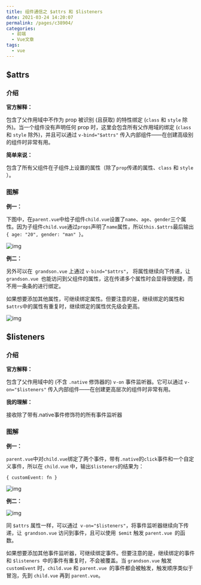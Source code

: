 ```yaml
---
title: 组件通信之 $attrs 和 $listeners
date: 2021-03-24 14:20:07
permalink: /pages/c38904/
categories:
  - 前端
  - Vue文章
tags:
  - vue
---
```

## $attrs

### 介绍

**官方解释：**

包含了父作用域中不作为 prop 被识别 (且获取) 的特性绑定 (`class` 和 `style` 除外)。当一个组件没有声明任何 prop 时，这里会包含所有父作用域的绑定 (`class` 和 `style` 除外)，并且可以通过 `v-bind="$attrs"` 传入内部组件——在创建高级别的组件时非常有用。

**简单来说：**

包含了所有父组件在子组件上设置的属性（除了`prop`传递的属性、`class` 和 `style` ）。

<!-- more -->

### 图解

**例一：**

下图中，在`parent.vue`中给子组件`child.vue`设置了`name`、`age`、`gender`三个属性。因为子组件`child.vue`通过`props`声明了`name`属性，所以`this.$attrs`最后输出`{ age: "20", gender: "man" }`。

![img](/blog/images/029.png)

**例二：**

 另外可以在` grandson.vue` 上通过 `v-bind="$attrs"`， 将属性继续向下传递，让 `grandson.vue `也能访问到父组件的属性，这在传递多个属性时会显得很便捷，而不用一条条的进行绑定。

如果想要添加其他属性，可继续绑定属性。但要注意的是，继续绑定的属性和` $attrs `中的属性有重复时，继续绑定的属性优先级会更高。

![img](/blog/images/030.png)

## $listeners

### 介绍

**官方解释：**

包含了父作用域中的 (不含 `.native` 修饰器的) `v-on` 事件监听器。它可以通过 `v-on="$listeners"` 传入内部组件——在创建更高层次的组件时非常有用。

**我的理解：**

接收除了带有.native事件修饰符的所有事件监听器

### 图解

**例一：**

` parent.vue `中对` child.vue `绑定了两个事件，带有`.native`的` click `事件和一个自定义事件，所以在 `child.vue` 中，输出`$listeners`的结果为：

`{ customEvent: fn }`

![img](/blog/images/031.png)

**例二：**

![img](/blog/images/032.png)

同 `$attrs` 属性一样，可以通过` v-on="$listeners"`，将事件监听器继续向下传递，让` grandson.vue` 访问到事件，且可以使用` $emit` 触发 `parent.vue `的函数。

如果想要添加其他事件监听器，可继续绑定事件。但要注意的是，继续绑定的事件和 `$listeners `中的事件有重复时，不会被覆盖。当 `grandson.vue` 触发 `customEvent` 时，`child.vue` 和 `parent.vue `的事件都会被触发，触发顺序类似于冒泡，先到 `child.vue` 再到 `parent.vue`。